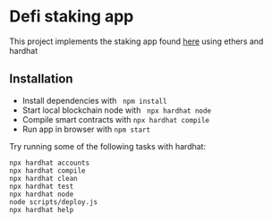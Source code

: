 # Defi staking app

This project implements the staking app found [here](https://github.com/emmabaye/defi-staking-app) using ethers and hardhat

## Installation
- Install dependencies with 
    ``` npm install``` 
- Start local blockchain node with
    ``` npx hardhat node```
- Compile smart contracts with 
    ``` npx hardhat compile ```
-  Run app in browser with 
    ```npm start```

Try running some of the following tasks with hardhat:

```shell
npx hardhat accounts
npx hardhat compile
npx hardhat clean
npx hardhat test
npx hardhat node
node scripts/deploy.js
npx hardhat help
```
